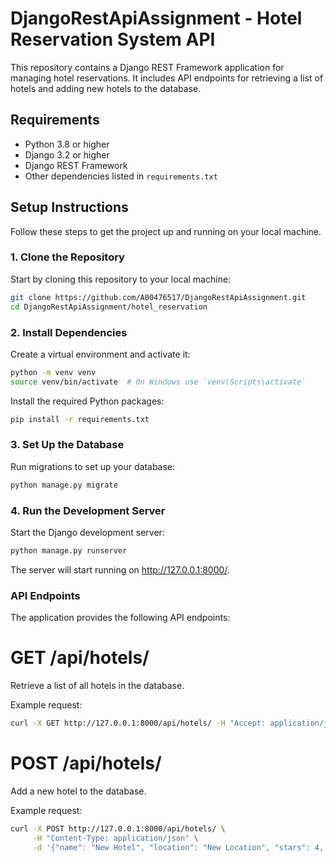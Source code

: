 # DjangoRestApiAssignment - Hotel Reservation System API

This repository contains a Django REST Framework application for managing hotel reservations. It includes API endpoints for retrieving a list of hotels and adding new hotels to the database.

## Requirements

- Python 3.8 or higher
- Django 3.2 or higher
- Django REST Framework
- Other dependencies listed in `requirements.txt`

## Setup Instructions

Follow these steps to get the project up and running on your local machine.

### 1. Clone the Repository

Start by cloning this repository to your local machine:

```bash
git clone https://github.com/A00476517/DjangoRestApiAssignment.git
cd DjangoRestApiAssignment/hotel_reservation
```

### 2. Install Dependencies

Create a virtual environment and activate it:

```bash
python -m venv venv
source venv/bin/activate  # On Windows use `venv\Scripts\activate`
```

Install the required Python packages:

```bash
pip install -r requirements.txt
```

### 3. Set Up the Database

Run migrations to set up your database:

```bash
python manage.py migrate
```

### 4. Run the Development Server

Start the Django development server:

```bash
python manage.py runserver
```
The server will start running on http://127.0.0.1:8000/.

### API Endpoints
The application provides the following API endpoints:

# GET /api/hotels/
Retrieve a list of all hotels in the database.

Example request:
```bash
curl -X GET http://127.0.0.1:8000/api/hotels/ -H "Accept: application/json"
```

# POST /api/hotels/

Add a new hotel to the database.

Example request:
```bash
curl -X POST http://127.0.0.1:8000/api/hotels/ \
     -H "Content-Type: application/json" \
     -d '{"name": "New Hotel", "location": "New Location", "stars": 4, "total_rooms": 75}'
```
